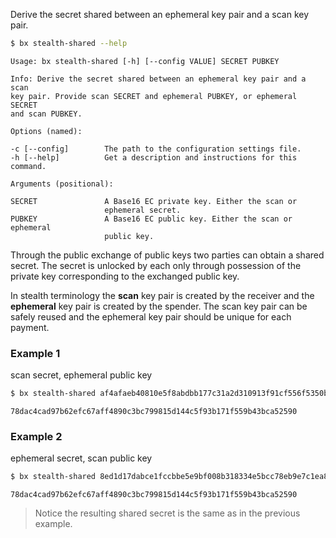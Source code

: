 Derive the secret shared between an ephemeral key pair and a scan key pair.
```sh
$ bx stealth-shared --help
```
```
Usage: bx stealth-shared [-h] [--config VALUE] SECRET PUBKEY             

Info: Derive the secret shared between an ephemeral key pair and a scan  
key pair. Provide scan SECRET and ephemeral PUBKEY, or ephemeral SECRET  
and scan PUBKEY.                                                         

Options (named):

-c [--config]        The path to the configuration settings file.        
-h [--help]          Get a description and instructions for this command.

Arguments (positional):

SECRET               A Base16 EC private key. Either the scan or         
                     ephemeral secret.                                   
PUBKEY               A Base16 EC public key. Either the scan or ephemeral
                     public key. 
```
Through the public exchange of public keys two parties can obtain a shared secret. The secret is unlocked by each only through possession of the private key corresponding to the exchanged public key.

In stealth terminology the **scan** key pair is created by the receiver and the **ephemeral** key pair is created by the spender. The scan key pair can be safely reused and the ephemeral key pair should be unique for each payment.
### Example 1
scan secret, ephemeral public key
```sh
$ bx stealth-shared af4afaeb40810e5f8abdbb177c31a2d310913f91cf556f5350bca10cbfe8b9ec 0247140d2811498679fe9a0467a75ac7aa581476c102d27377bc0232635af8ad36
```
```
78dac4cad97b62efc67aff4890c3bc799815d144c5f93b171f559b43bca52590
```
### Example 2
ephemeral secret, scan public key
```sh
$ bx stealth-shared 8ed1d17dabce1fccbbe5e9bf008b318334e5bcc78eb9e7c1ea850b7eb0ddb9c8 031bab84e687e36514eeaf5a017c30d32c1f59dd4ea6629da7970ca374513dd006
```
```
78dac4cad97b62efc67aff4890c3bc799815d144c5f93b171f559b43bca52590
```

> Notice the resulting shared secret is the same as in the previous example.